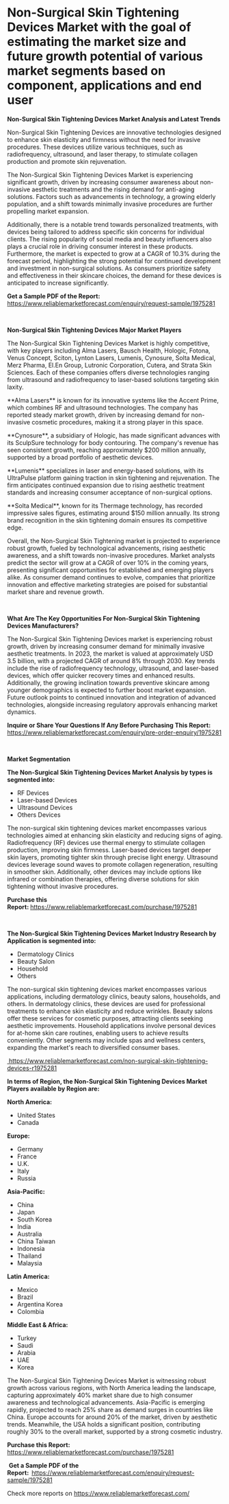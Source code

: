 <p><h1>Non-Surgical Skin Tightening Devices Market with the goal of estimating the market size and future growth potential of various market segments based on component, applications and end user</h1></p><p><strong>Non-Surgical Skin Tightening Devices Market Analysis and Latest Trends</strong></p>
<p><p>Non-Surgical Skin Tightening Devices are innovative technologies designed to enhance skin elasticity and firmness without the need for invasive procedures. These devices utilize various techniques, such as radiofrequency, ultrasound, and laser therapy, to stimulate collagen production and promote skin rejuvenation. </p><p>The Non-Surgical Skin Tightening Devices Market is experiencing significant growth, driven by increasing consumer awareness about non-invasive aesthetic treatments and the rising demand for anti-aging solutions. Factors such as advancements in technology, a growing elderly population, and a shift towards minimally invasive procedures are further propelling market expansion. </p><p>Additionally, there is a notable trend towards personalized treatments, with devices being tailored to address specific skin concerns for individual clients. The rising popularity of social media and beauty influencers also plays a crucial role in driving consumer interest in these products. Furthermore, the market is expected to grow at a CAGR of 10.3% during the forecast period, highlighting the strong potential for continued development and investment in non-surgical solutions. As consumers prioritize safety and effectiveness in their skincare choices, the demand for these devices is anticipated to increase significantly.</p></p>
<p><strong>Get a Sample PDF of the Report:&nbsp;</strong> <a href="https://www.reliablemarketforecast.com/enquiry/request-sample/1975281?utm_campaign=2606&utm_medium=2&utm_source=Github&utm_content=ia&utm_term=01032025&utm_id=non-surgical-skin-tightening-devices">https://www.reliablemarketforecast.com/enquiry/request-sample/1975281</a></p>
<p>&nbsp;</p>
<p><strong>Non-Surgical Skin Tightening Devices Major Market Players</strong></p>
<p><p>The Non-Surgical Skin Tightening Devices Market is highly competitive, with key players including Alma Lasers, Bausch Health, Hologic, Fotona, Venus Concept, Sciton, Lynton Lasers, Lumenis, Cynosure, Solta Medical, Merz Pharma, El.En Group, Lutronic Corporation, Cutera, and Strata Skin Sciences. Each of these companies offers diverse technologies ranging from ultrasound and radiofrequency to laser-based solutions targeting skin laxity.</p><p>**Alma Lasers** is known for its innovative systems like the Accent Prime, which combines RF and ultrasound technologies. The company has reported steady market growth, driven by increasing demand for non-invasive cosmetic procedures, making it a strong player in this space.</p><p>**Cynosure**, a subsidiary of Hologic, has made significant advances with its SculpSure technology for body contouring. The company's revenue has seen consistent growth, reaching approximately $200 million annually, supported by a broad portfolio of aesthetic devices.</p><p>**Lumenis** specializes in laser and energy-based solutions, with its UltraPulse platform gaining traction in skin tightening and rejuvenation. The firm anticipates continued expansion due to rising aesthetic treatment standards and increasing consumer acceptance of non-surgical options.</p><p>**Solta Medical**, known for its Thermage technology, has recorded impressive sales figures, estimating around $150 million annually. Its strong brand recognition in the skin tightening domain ensures its competitive edge.</p><p>Overall, the Non-Surgical Skin Tightening market is projected to experience robust growth, fueled by technological advancements, rising aesthetic awareness, and a shift towards non-invasive procedures. Market analysts predict the sector will grow at a CAGR of over 10% in the coming years, presenting significant opportunities for established and emerging players alike. As consumer demand continues to evolve, companies that prioritize innovation and effective marketing strategies are poised for substantial market share and revenue growth.</p></p>
<p>&nbsp;</p>
<p><strong>What Are The Key Opportunities For Non-Surgical Skin Tightening Devices Manufacturers?</strong></p>
<p><p>The Non-Surgical Skin Tightening Devices market is experiencing robust growth, driven by increasing consumer demand for minimally invasive aesthetic treatments. In 2023, the market is valued at approximately USD 3.5 billion, with a projected CAGR of around 8% through 2030. Key trends include the rise of radiofrequency technology, ultrasound, and laser-based devices, which offer quicker recovery times and enhanced results. Additionally, the growing inclination towards preventive skincare among younger demographics is expected to further boost market expansion. Future outlook points to continued innovation and integration of advanced technologies, alongside increasing regulatory approvals enhancing market dynamics.</p></p>
<p><strong>Inquire or Share Your Questions If Any Before Purchasing This Report:</strong> <a href="https://www.reliablemarketforecast.com/enquiry/pre-order-enquiry/1975281?utm_campaign=2606&utm_medium=2&utm_source=Github&utm_content=ia&utm_term=01032025&utm_id=non-surgical-skin-tightening-devices">https://www.reliablemarketforecast.com/enquiry/pre-order-enquiry/1975281</a></p>
<p>&nbsp;</p>
<p><strong>Market Segmentation</strong></p>
<p><strong>The Non-Surgical Skin Tightening Devices Market Analysis by types is segmented into:</strong></p>
<p><ul><li>RF Devices</li><li>Laser-based Devices</li><li>Ultrasound Devices</li><li>Others Devices</li></ul></p>
<p><p>The non-surgical skin tightening devices market encompasses various technologies aimed at enhancing skin elasticity and reducing signs of aging. Radiofrequency (RF) devices use thermal energy to stimulate collagen production, improving skin firmness. Laser-based devices target deeper skin layers, promoting tighter skin through precise light energy. Ultrasound devices leverage sound waves to promote collagen regeneration, resulting in smoother skin. Additionally, other devices may include options like infrared or combination therapies, offering diverse solutions for skin tightening without invasive procedures.</p></p>
<p><strong>Purchase this Report:&nbsp;</strong><a href="https://www.reliablemarketforecast.com/purchase/1975281?utm_campaign=2606&utm_medium=2&utm_source=Github&utm_content=ia&utm_term=01032025&utm_id=non-surgical-skin-tightening-devices">https://www.reliablemarketforecast.com/purchase/1975281</a></p>
<p>&nbsp;</p>
<p><strong>The Non-Surgical Skin Tightening Devices Market Industry Research by Application is segmented into:</strong></p>
<p><ul><li>Dermatology Clinics</li><li>Beauty Salon</li><li>Household</li><li>Others</li></ul></p>
<p><p>The non-surgical skin tightening devices market encompasses various applications, including dermatology clinics, beauty salons, households, and others. In dermatology clinics, these devices are used for professional treatments to enhance skin elasticity and reduce wrinkles. Beauty salons offer these services for cosmetic purposes, attracting clients seeking aesthetic improvements. Household applications involve personal devices for at-home skin care routines, enabling users to achieve results conveniently. Other segments may include spas and wellness centers, expanding the market's reach to diversified consumer bases.</p></p>
<p><a href="https://www.reliablemarketforecast.com/non-surgical-skin-tightening-devices-r1975281?utm_campaign=2606&utm_medium=2&utm_source=Github&utm_content=ia&utm_term=01032025&utm_id=non-surgical-skin-tightening-devices">&nbsp;https://www.reliablemarketforecast.com/non-surgical-skin-tightening-devices-r1975281</a></p>
<p><strong>In terms of Region, the Non-Surgical Skin Tightening Devices Market Players available by Region are:</strong></p>
<p>
    <p> <strong> North America: </strong>
        <ul>
            <li>United States</li>
            <li>Canada</li>
        </ul>
        </p> 
    <p> <strong> Europe: </strong>
        <ul>
            <li>Germany</li>
            <li>France</li>
            <li>U.K.</li>
            <li>Italy</li>
            <li>Russia</li>
        </ul>
        </p> 
    <p> <strong> Asia-Pacific: </strong>
        <ul>
            <li>China</li>
            <li>Japan</li>
            <li>South Korea</li>
            <li>India</li>
            <li>Australia</li>
            <li>China Taiwan</li>
            <li>Indonesia</li>
            <li>Thailand</li>
            <li>Malaysia</li>
        </ul>
        </p> 
    <p> <strong> Latin America: </strong>
        <ul>
            <li>Mexico</li>
            <li>Brazil</li>
            <li>Argentina Korea</li>
            <li>Colombia</li>
        </ul>
        </p> 
    <p> <strong> Middle East & Africa: </strong>
        <ul>
            <li>Turkey</li>
            <li>Saudi</li>
            <li>Arabia</li>
            <li>UAE</li>
            <li>Korea</li>
        </ul>
    </p>
    </p>
<p><p>The Non-Surgical Skin Tightening Devices Market is witnessing robust growth across various regions, with North America leading the landscape, capturing approximately 40% market share due to high consumer awareness and technological advancements. Asia-Pacific is emerging rapidly, projected to reach 25% share as demand surges in countries like China. Europe accounts for around 20% of the market, driven by aesthetic trends. Meanwhile, the USA holds a significant position, contributing roughly 30% to the overall market, supported by a strong cosmetic industry.</p></p>
<p><strong>Purchase this Report: </strong><a href="https://www.reliablemarketforecast.com/purchase/1975281?utm_campaign=2606&utm_medium=2&utm_source=Github&utm_content=ia&utm_term=01032025&utm_id=non-surgical-skin-tightening-devices">https://www.reliablemarketforecast.com/purchase/1975281</a></p>
<p>&nbsp;<strong>Get a Sample PDF of the Report:&nbsp;&nbsp;</strong><a href="https://www.reliablemarketforecast.com/enquiry/request-sample/1975281?utm_campaign=2606&utm_medium=2&utm_source=Github&utm_content=ia&utm_term=01032025&utm_id=non-surgical-skin-tightening-devices">https://www.reliablemarketforecast.com/enquiry/request-sample/1975281</a></p>
<p><strong></strong></p>
<p>Check more reports on <a href="https://www.reliablemarketforecast.com/?utm_campaign=2606&utm_medium=2&utm_source=Github&utm_content=ia&utm_term=01032025&utm_id=non-surgical-skin-tightening-devices">https://www.reliablemarketforecast.com/</a></p>